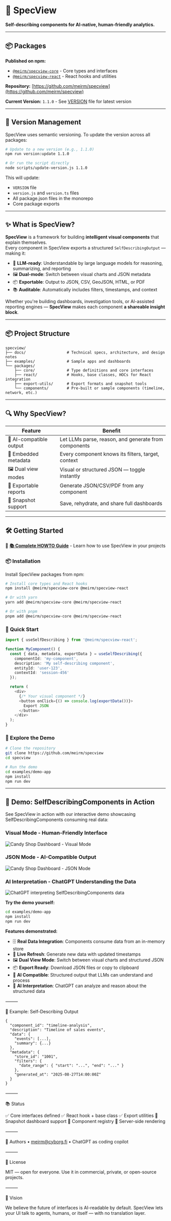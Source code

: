 # 🧩 SpecView

**Self-describing components for AI-native, human-friendly analytics.**

---

## 📦 Packages

**Published on npm:**
- [`@meirm/specview-core`](https://www.npmjs.com/package/@meirm/specview-core) - Core types and interfaces
- [`@meirm/specview-react`](https://www.npmjs.com/package/@meirm/specview-react) - React hooks and utilities

**Repository:** [https://github.com/meirm/specview](https://github.com/meirm/specview)

**Current Version:** `1.1.0` - See [VERSION](VERSION) file for latest version

---

## 🔄 Version Management

SpecView uses semantic versioning. To update the version across all packages:

```bash
# Update to a new version (e.g., 1.1.0)
npm run version:update 1.1.0

# Or run the script directly
node scripts/update-version.js 1.1.0
```

This will update:
- `VERSION` file
- `version.js` and `version.ts` files
- All package.json files in the monorepo
- Core package exports

---

## ✨ What is SpecView?

**SpecView** is a framework for building **intelligent visual components** that explain themselves.  
Every component in SpecView exports a structured `SelfDescribingOutput` — making it:

* 🧠 **LLM-ready**: Understandable by large language models for reasoning, summarizing, and reporting
* 🖼️ **Dual-mode**: Switch between visual charts and JSON metadata
* 📦 **Exportable**: Output to JSON, CSV, GeoJSON, HTML, or PDF
* 📚 **Auditable**: Automatically includes filters, timestamps, and context

Whether you're building dashboards, investigation tools, or AI-assisted reporting engines — **SpecView** makes each component **a shareable insight block**.

---

## 📦 Project Structure

```
specview/
├── docs/                  # Technical specs, architecture, and design notes
├── examples/              # Sample apps and dashboards
└── packages/
    ├── core/              # Type definitions and core interfaces
    ├── react/             # Hooks, base classes, HOCs for React integration
    ├── export-utils/      # Export formats and snapshot tools
    └── components/        # Pre-built or sample components (timeline, network, etc.)
```

---

## 🔍 Why SpecView?

| Feature | Benefit |
|---------|---------|
| 🧠 AI-compatible output | Let LLMs parse, reason, and generate from components |
| 🧾 Embedded metadata | Every component knows its filters, target, context |
| 🖼️ Dual view modes | Visual or structured JSON — toggle instantly |
| 📄 Exportable reports | Generate JSON/CSV/PDF from any component |
| 🔁 Snapshot support | Save, rehydrate, and share full dashboards |

---

## 🛠️ Getting Started

📖 **[📚 Complete HOWTO Guide](HOWTO.md)** - Learn how to use SpecView in your projects

### 📦 Installation

Install SpecView packages from npm:

```bash
# Install core types and React hooks
npm install @meirm/specview-core @meirm/specview-react

# Or with yarn
yarn add @meirm/specview-core @meirm/specview-react

# Or with pnpm
pnpm add @meirm/specview-core @meirm/specview-react
```

### 🚀 Quick Start

```typescript
import { useSelfDescribing } from '@meirm/specview-react';

function MyComponent() {
  const { data, metadata, exportData } = useSelfDescribing({
    componentId: 'my-component',
    description: 'My self-describing component',
    entityId: 'user-123',
    contextId: 'session-456'
  });

  return (
    <div>
      {/* Your visual component */}
      <button onClick={() => console.log(exportData())}>
        Export JSON
      </button>
    </div>
  );
}
```

### 🎯 Explore the Demo

```bash
# Clone the repository
git clone https://github.com/meirm/specview
cd specview

# Run the demo
cd examples/demo-app
npm install
npm run dev
```

---

## 🎯 Demo: SelfDescribingComponents in Action

See SpecView in action with our interactive demo showcasing SelfDescribingComponents consuming real data:

### Visual Mode - Human-Friendly Interface
![Candy Shop Dashboard - Visual Mode](candyshop.png)

### JSON Mode - AI-Compatible Output
![Candy Shop Dashboard - JSON Mode](candyshop-json.png)

### AI Interpretation - ChatGPT Understanding the Data
![ChatGPT interpreting SelfDescribingComponents data](chatgpt.png)

**Try the demo yourself:**
```bash
cd examples/demo-app
npm install
npm run dev
```

**Features demonstrated:**
- 🗄️ **Real Data Integration**: Components consume data from an in-memory store
- 🔄 **Live Refresh**: Generate new data with updated timestamps
- 🖼️ **Dual View Mode**: Switch between visual charts and structured JSON
- 📦 **Export Ready**: Download JSON files or copy to clipboard
- 🤖 **AI Compatible**: Structured output that LLMs can understand and process
- 🧠 **AI Interpretation**: ChatGPT can analyze and reason about the structured data

⸻

🧩 Example: Self-Describing Output

```
{
  "component_id": "timeline-analysis",
  "description": "Timeline of sales events",
  "data": {
    "events": [...],
    "summary": {...}
  },
  "metadata": {
    "store_id": "1001",
    "filters": {
      "date_range": { "start": "...", "end": "..." }
    },
    "generated_at": "2025-08-27T14:00:00Z"
  }
}
```

⸻

📚 Status

✅ Core interfaces defined
✅ React hook + base class
✅ Export utilities
🚧 Snapshot dashboard support
🚧 Component registry
🚧 Server-side rendering

⸻

👥 Authors
	•	meirm@cyborg.fi
	•	ChatGPT as coding copilot

⸻

📜 License

MIT — open for everyone.
Use it in commercial, private, or open-source projects.

⸻

🚀 Vision

We believe the future of interfaces is AI-readable by default.
SpecView lets your UI talk to agents, humans, or itself — with no translation layer.

